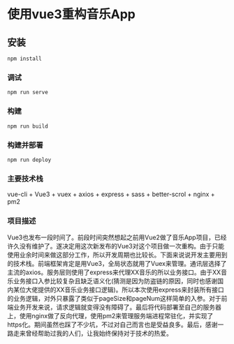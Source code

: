 # 使用vue3重构音乐App

## 安装
```
npm install
```

### 调试
```
npm run serve
```

### 构建
```
npm run build
```

### 构建并部署
```
npm run deploy
```

### 主要技术栈
vue-cli + Vue3 + vuex + axios + express + sass + better-scrol + nginx + pm2

### 项目描述
Vue3也发布一段时间了。前段时间突然想起之前用Vue2做了音乐App项目，已经许久没有维护了。遂决定用这次新发布的Vue3对这个项目做一次重构。由于只能使用业余时间来做这部分工作，所以开发周期也比较长。下面来说说开发主要用到的技术栈。前端框架肯定是用Vue3，全局状态就用了Vuex来管理。通讯层选择了主流的axios。服务层则使用了express来代理XX音乐的所以业务接口。由于XX音乐业务接口入参比较复杂且缺乏语义化(猜测是因为防盗链的原因，同时也感谢国内某位大佬提供的XX音乐业务接口逻辑)。所以本次使用express来封装所有接口的业务逻辑，对外只暴露了类似于pageSize和pageNum这样简单的入参。对于前端业务开发来说，请求逻辑就变得没有障碍了。最后将代码部署至自己的服务器上，使用nginx做了反向代理，使用pm2来管理服务端进程常驻化，并实现了https化。期间虽然也踩了不少坑，不过对自己而言也是受益良多。最后，感谢一路走来曾经帮助过我的人们，让我始终保持对于技术的热爱。

